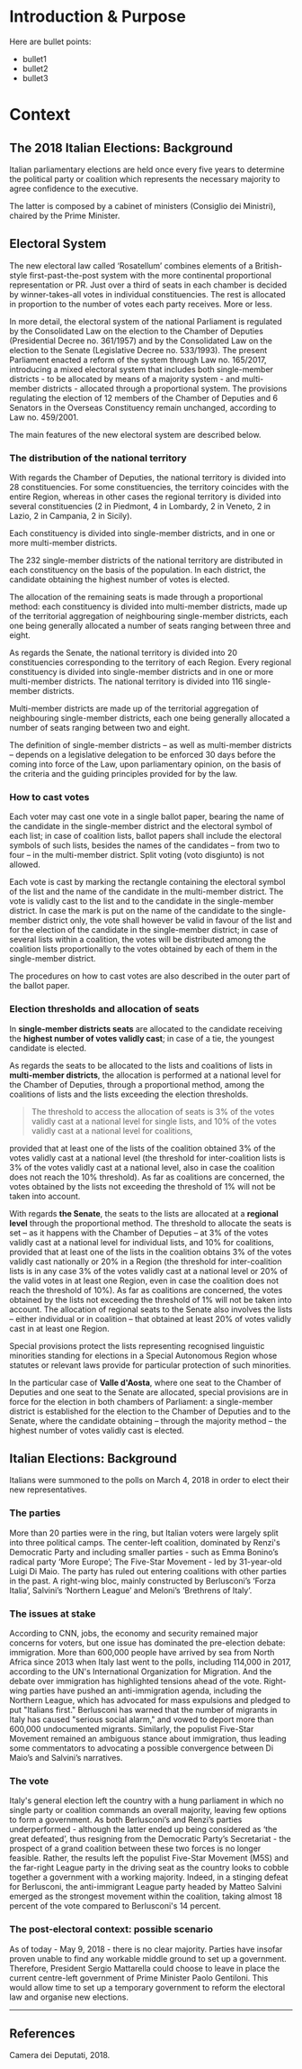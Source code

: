 # Introduction & Purpose

Here are bullet points:
- bullet1
- bullet2
- bullet3

# Context 

## The 2018 Italian Elections: Background

Italian parliamentary elections are held once every five years to determine the political party or coalition which represents the necessary majority to agree confidence to the executive.

The latter is composed by a cabinet of ministers (Consiglio dei Ministri), chaired by the Prime Minister. 


## Electoral System

The new electoral law called ‘Rosatellum’ combines elements of a British-style first-past-the-post system with the more continental proportional representation or PR. Just over a third of seats in each chamber is decided by winner-takes-all votes in individual constituencies. The rest is allocated in proportion to the number of votes each party receives. More or less.

In more detail, the electoral system of the national Parliament is regulated by the Consolidated Law on the election to the Chamber of Deputies (Presidential Decree no. 361/1957) and by the Consolidated Law on the election to the Senate (Legislative Decree no. 533/1993).
The present Parliament enacted a reform of the system through Law no. 165/2017, introducing a mixed electoral system that includes both single-member districts - to be allocated by means of a majority system - and multi-member districts - allocated through a proportional system. The provisions regulating the election of 12 members of the Chamber of Deputies and 6 Senators in the Overseas Constituency remain unchanged, according to Law no. 459/2001.

The main features of the new electoral system are described below.


### **The distribution of the national territory**

With regards the Chamber of Deputies, the national territory is divided into 28 constituencies. For some constituencies, the territory coincides with the entire Region, whereas in other cases the regional territory is divided into several constituencies (2 in Piedmont, 4 in Lombardy, 2 in Veneto, 2 in Lazio, 2 in Campania, 2 in Sicily).

Each constituency is divided into single-member districts, and in one or more multi-member districts.

The 232 single-member districts of the national territory are distributed in each constituency on the basis of the population. In each district, the candidate obtaining the highest number of votes is elected.

The allocation of the remaining seats is made through a proportional method: each constituency is divided into multi-member districts, made up of the territorial aggregation of neighbouring single-member districts, each one being generally allocated a number of seats ranging between three and eight.

As regards the Senate, the national territory is divided into 20 constituencies corresponding to the territory of each Region. Every regional constituency is divided into single-member districts and in one or more multi-member districts. The national territory is divided into 116 single-member districts.

Multi-member districts are made up of the territorial aggregation of neighbouring single-member districts, each one being generally allocated a number of seats ranging between two and eight.

The definition of single-member districts – as well as multi-member districts – depends on a legislative delegation to be enforced 30 days before the coming into force of the Law, upon parliamentary opinion, on the basis of the criteria and the guiding principles provided for by the law.



### **How to cast votes**

Each voter may cast one vote in a single ballot paper, bearing the name of the candidate in the single-member district and the electoral symbol of each list; in case of coalition lists, ballot papers shall include the electoral symbols of such lists, besides the names of the candidates – from two to four – in the multi-member district. Split voting (voto disgiunto) is not allowed.

Each vote is cast by marking the rectangle containing the electoral symbol of the list and the name of the candidate in the multi-member district. The vote is validly cast to the list and to the candidate in the single-member district. In case the mark is put on the name of the candidate to the single-member district only, the vote shall however be valid in favour of the list and for the election of the candidate in the single-member district; in case of several lists within a coalition, the votes will be distributed among the coalition lists proportionally to the votes obtained by each of them in the single-member district.

The procedures on how to cast votes are also described in the outer part of the ballot paper.

### **Election thresholds and allocation of seats**

In **single-member districts seats** are allocated to the candidate receiving the **highest number of votes validly cast**; in case of a tie, the youngest candidate is elected.

As regards the seats to be allocated to the lists and coalitions of lists in **multi-member districts**, the allocation is performed at a national level for the Chamber of Deputies, through a proportional method, among the coalitions of lists and the lists exceeding the election thresholds.

> The threshold to access the allocation of seats is 3% of the votes validly cast at a national level for single lists, and 10% of the votes validly cast at a national level for coalitions, 

provided that at least one of the lists of the coalition obtained 3% of the votes validly cast at a national level (the threshold for inter-coalition lists is 3% of the votes validly cast at a national level, also in case the coalition does not reach the 10% threshold). As far as coalitions are concerned, the votes obtained by the lists not exceeding the threshold of 1% will not be taken into account.

With regards **the Senate**, the seats to the lists are allocated at a **regional level** through the proportional method.
The threshold to allocate the seats is set – as it happens with the Chamber of Deputies – at 3% of the votes validly cast at a national level for individual lists, and 10% for coalitions, provided that at least one of the lists in the coalition obtains 3% of the votes validly cast nationally or 20% in a Region (the threshold for inter-coalition lists is in any case 3% of the votes validly cast at a national level or 20% of the valid votes in at least one Region, even in case the coalition does not reach the threshold of 10%). As far as coalitions are concerned, the votes obtained by the lists not exceeding the threshold of 1% will not be taken into account.
The allocation of regional seats to the Senate also involves the lists – either individual or in coalition – that obtained at least 20% of votes validly cast in at least one Region.

Special provisions protect the lists representing recognised linguistic minorities standing for elections in a Special Autonomous Region whose statutes or relevant laws provide for particular protection of such minorities.

In the particular case of **Valle d'Aosta**, where one seat to the Chamber of Deputies and one seat to the Senate are allocated, special provisions are in force for the election in both chambers of Parliament: a single-member district is established for the election to the Chamber of Deputies and to the Senate, where the candidate obtaining – through the majority method – the highest number of votes validly cast is elected.

## Italian Elections: Background

Italians were summoned to the polls on March 4, 2018 in order to elect their new representatives. 

### **The parties**


More than 20 parties were in the ring, but Italian voters were largely split into three political camps.
The center-left coalition, dominated by Renzi's Democratic Party and including smaller parties - such as Emma Bonino’s radical party ‘More Europe’;
The Five-Star Movement - led by 31-year-old Luigi Di Maio. The party has ruled out entering coalitions with other parties in the past.
A right-wing bloc, mainly constructed by Berlusconi’s ‘Forza Italia’, Salvini’s ‘Northern League’ and Meloni’s ‘Brethrens of Italy’.

### **The issues at stake**

According to CNN, jobs, the economy and security remained major concerns for voters, but one issue has dominated the pre-election debate: immigration.
More than 600,000 people have arrived by sea from North Africa since 2013 when Italy last went to the polls, including 114,000 in 2017, according to the UN's International Organization for Migration. And the debate over immigration has highlighted tensions ahead of the vote.
Right-wing parties have pushed an anti-immigration agenda, including the Northern League, which has advocated for mass expulsions and pledged to put "Italians first."
Berlusconi has warned that the number of migrants in Italy has caused "serious social alarm," and vowed to deport more than 600,000 undocumented migrants.
Similarly, the populist Five-Star Movement remained an ambiguous stance about immigration, thus leading some commentators to advocating a possible convergence between Di Maio’s and Salvini’s narratives. 

### **The vote**

Italy's general election left the country with a hung parliament in which no single party or coalition commands an overall majority, leaving few options to form a government. As both Berlusconi’s and Renzi’s parties underperformed - although the latter ended up being considered as ‘the great defeated’, thus resigning from the Democratic Party’s Secretariat  - the prospect of a grand coalition between these two forces is no longer feasible.
Rather, the results left the populist Five-Star Movement (M5S) and the far-right League party in the driving seat as the country looks to cobble together a government with a working majority.
Indeed, in a stinging defeat for Berlusconi, the anti-immigrant League party headed by Matteo Salvini emerged as the strongest movement within the coalition, taking almost 18 percent of the vote compared to Berlusconi's 14 percent.

### **The post-electoral context: possible scenario**

As of today - May 9, 2018 - there is no clear majority. Parties have insofar proven unable to find any workable middle ground to set up a government. Therefore, President Sergio Mattarella could choose to leave in place the current centre-left government of Prime Minister Paolo Gentiloni. This would allow time to set up a temporary government to reform the electoral law and organise new elections.

---
## References

Camera dei Deputati, 2018.
